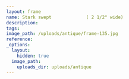 ```yaml
---
layout: frame
name: Stark swept             ( 2 1/2" wide)
description:
tags:
image_path: /uploads/antique/frame-135.jpg
reference:
_options:
  layout:
    hidden: true
  image_path:
    uploads_dir: uploads/antique
---
```

